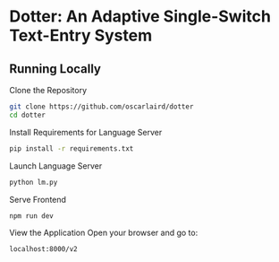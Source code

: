 # Dotter: An Adaptive Single-Switch Text-Entry System

## Running Locally

Clone the Repository
```sh
git clone https://github.com/oscarlaird/dotter
cd dotter
```
Install Requirements for Language Server
```sh
pip install -r requirements.txt
```
Launch Language Server
```sh
python lm.py
```

Serve Frontend
```sh
npm run dev
```
View the Application
Open your browser and go to:
```
localhost:8000/v2
```
